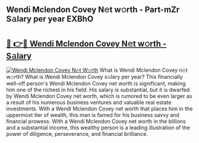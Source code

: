 ## Wendi Mclendon Covey N𝚎t w𝚘rth - Part-mZr S𝚊lary per year EXBhO

# <h2><a href="http://gc406ey.nevu.top/?p=Wendi+Mclendon+Covey">🔗 👉🔴 Wendi Mclendon Covey N𝚎t w𝚘rth - S𝚊lary</a></h2>

[![Wendi Mclendon Covey N𝚎t W𝚘rth](https://i.imgur.com/Oavwk0R.jpeg)](http://gc406ey.nevu.top/?p=Wendi+Mclendon+Covey)
What is Wendi Mclendon Covey n𝚎t w𝚘rth? What is Wendi Mclendon Covey s𝚊lary per year?
This financially well-off person's Wendi Mclendon Covey net worth is significant, making him one of the richest in his field. His salary is substantial, but it is dwarfed by Wendi Mclendon Covey net worth, which is rumored to be even larger as a result of his numerous business ventures and valuable real estate investments. With a Wendi Mclendon Covey net worth that places him in the uppermost tier of wealth, this man is famed for his business savvy and financial prowess. With a Wendi Mclendon Covey net worth in the billions and a substantial income, this wealthy person is a leading illustration of the power of diligence, perseverance, and financial brilliance.
